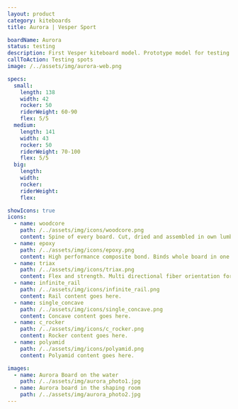 ```yaml
---
layout: product
category: kiteboards
title: Aurora | Vesper Sport

boardName: Aurora
status: testing
description: First Vesper kiteboard model. Prototype model for testing purposes. Ride it and give us some feedback.
callToAction: Testing spots
image: /../assets/img/aurora-web.png

specs:
  small:
    length: 138
    width: 42
    rocker: 50
    riderWeight: 60-90
    flex: 5/5
  medium:
    length: 141
    width: 43
    rocker: 50
    riderWeight: 70-100
    flex: 5/5
  big:
    length:
    width:
    rocker:
    riderWeight:
    flex:

showIcons: true
icons:
  - name: woodcore
    path: /../assets/img/icons/woodcore.png
    content: Spine of every board. Cut, dried and assembled in own lumbermill.
  - name: epoxy
    path: /../assets/img/icons/epoxy.png
    content: High performance composite bond. Binds whole board in one piece.
  - name: triax
    path: /../assets/img/icons/triax.png
    content: Flex and strength. Multi directional fiber orientation for best performance and weight.
  - name: infinite_rail
    path: /../assets/img/icons/infinite_rail.png
    content: Rail content goes here.
  - name: single_concave
    path: /../assets/img/icons/single_concave.png
    content: Concave content goes here.
  - name: c_rocker
    path: /../assets/img/icons/c_rocker.png
    content: Rocker content goes here.
  - name: polyamid
    path: /../assets/img/icons/polyamid.png
    content: Polyamid content goes here.

images:
  - name: Aurora Board on the water
    path: /../assets/img/aurora_photo1.jpg
  - name: Aurora board in the shaping room
    path: /../assets/img/aurora_photo2.jpg
---
```

